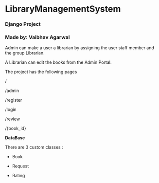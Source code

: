 # LibraryManagementSystem

### Django Project

### Made by: Vaibhav Agarwal

Admin can make a user a librarian by assigning the user staff member and the group Librarian.

A Librarian can edit the books from the Admin Portal.

The project has the following pages

/

/admin

/register

/login

/review

/{book_id}

**DataBase**

There are 3 custom classes :

* Book

* Request

* Rating

